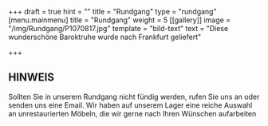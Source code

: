 +++
draft = true
hint = ""
title = "Rundgang"
type = "rundgang"
[menu.mainmenu]
title = "Rundgang"
weight = 5
[[gallery]]
image = "/img/Rundgang/P1070817.jpg"
template = "bild-text"
text = "Diese wunderschöne Baroktruhe wurde nach Frankfurt geliefert"

+++
## HINWEIS

Sollten Sie in unserem Rundgang nicht fündig werden, rufen Sie uns an oder senden uns eine Email. Wir haben auf unserem Lager eine reiche Auswahl an unrestaurierten Möbeln, die wir gerne nach Ihren Wünschen aufarbeiten